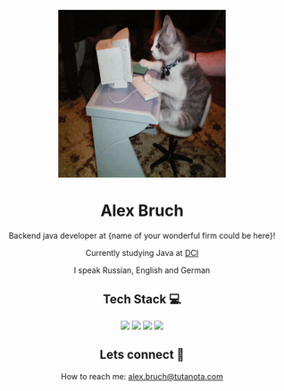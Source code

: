 <p align="center">
    <img src="assets/at-work.gif" width="300" height="300" /></p>

<h1 align="center">
    Alex Bruch</h1>

<p align="center">
    Backend java developer at {name of your wonderful firm could be here}!</p>

<p align="center">
    Currently studying Java at <a href="https://digitalcareerinstitute.org/">DCI</a></p>

<p align="center">
    I speak Russian, English and German</p>


<h2 align="center">
    Tech Stack &#128187</h2>

<p align="center">
    <img src="https://img.shields.io/badge/Java-red?logo=java&logoColor=white">
    <img src="https://img.shields.io/badge/Git-red?logo=git&logoColor=white">
    <img src="https://img.shields.io/badge/Linux-blue?logo=linux&logoColor=white">
    <img src="https://img.shields.io/badge/that's_it_for_now-blue">
</p>

<h2 align="center">
    Lets connect &#129309</h2>

<p align="center">
    How to reach me: <a href="mailto:alex.bruch@tutanota.com">alex.bruch@tutanota.com</a>
</p>